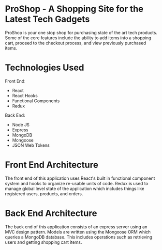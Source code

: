 # ProShop - A Shopping Site for the Latest Tech Gadgets
ProShop is your one stop shop for purchasing state of the art tech products. Some of the core features include the ability to add items into a shopping cart, proceed
to the checkout process, and view previously purchased items.

# Technologies Used

Front End:
- React
- React Hooks
- Functional Components
- Redux

Back End:
- Node JS
- Express
- MongoDB
- Mongoose
- JSON Web Tokens

# Front End Architecture
The front end of this application uses React's built in functional component system and hooks to organize re-usable units of code. Redux is used to manage global level state of the 
application which includes things like registered users, products, and orders.

# Back End Architecture
The back end of this application consists of an express server using an MVC design pattern. Models are written using the Mongoose ORM which queries a MongoDB database. This includes
operations such as retrieving users and getting shopping cart items.

